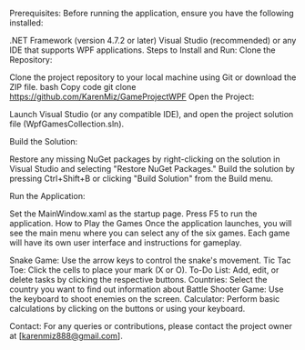 Prerequisites:
Before running the application, ensure you have the following installed:

.NET Framework (version 4.7.2 or later)
Visual Studio (recommended) or any IDE that supports WPF applications.
Steps to Install and Run:
Clone the Repository:

Clone the project repository to your local machine using Git or download the ZIP file.
bash
Copy code
git clone https://github.com/KarenMiz/GameProjectWPF
Open the Project:

Launch Visual Studio (or any compatible IDE), and open the project solution file (WpfGamesCollection.sln).

Build the Solution:

Restore any missing NuGet packages by right-clicking on the solution in Visual Studio and selecting "Restore NuGet Packages."
Build the solution by pressing Ctrl+Shift+B or clicking "Build Solution" from the Build menu.

Run the Application:

Set the MainWindow.xaml as the startup page.
Press F5 to run the application.
How to Play the Games
Once the application launches, you will see the main menu where you can select any of the six games. Each game will have its own user interface and instructions for gameplay.

Snake Game: Use the arrow keys to control the snake's movement.
Tic Tac Toe: Click the cells to place your mark (X or O).
To-Do List: Add, edit, or delete tasks by clicking the respective buttons.
Countries: Select the country you want to find out information about
Battle Shooter Game: Use the keyboard to shoot enemies on the screen.
Calculator: Perform basic calculations by clicking on the buttons or using your keyboard.


Contact:
For any queries or contributions, please contact the project owner at [karenmiz888@gmail.com].
